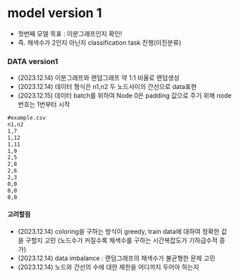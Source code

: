 # model version 1
- 첫번째 모델 목표 : 이분그래프인지 확인!
- 즉. 채색수가 2인지 아닌지 classification task 진행(이진분류)

### DATA version1
- (2023.12.14) 이분그래프와 랜덤그래프 약 1:1 비율로 랜덤생성
- (2023.12.14) 데이터 형식은 n1,n2 두 노드사이의 간선으로 data표현
- (2023.12.15) 데이터 batch를 위하여 Node 0은 padding 값으로 주기 위해 node번호는 1번부터 시작
~~~md 
#example.csv
n1,n2
1,7
1,12
1,11
1,9
2,5
2,8
2,6
2,3
0,0
0,0
0,0
~~~

#### 고려할점
- (2023.12.14) coloring을 구하는 방식이 greedy, train data에 대하여 정확한 값을 구할지 고민 (노드수가 커질수록 채색수를 구하는 시간복잡도가 기하급수적 증가)
- (2023.12.14) data imbalance : 랜덤그래프의 채색수가 불균형한 문제 고민
- (2023.12.14) 노드와 간선의 수에 대한 제한을 어디까지 두어아 하는지 
